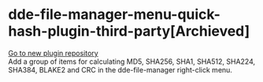 # dde-file-manager-menu-quick-hash-plugin-third-party[Archieved]
[Go to new plugin repository](https://github.com/Playhi/dde-file-manager-menu-quick-hash-plugin)  
Add a group of items for calculating MD5, SHA256, SHA1, 
SHA512, SHA224, SHA384, BLAKE2 and CRC in the dde-file-manager right-click menu.


